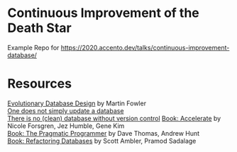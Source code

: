 # Continuous Improvement of the Death Star
Example Repo for https://2020.accento.dev/talks/continuous-improvement-database/

# Resources
[Evolutionary Database Design](https://www.martinfowler.com/articles/evodb.html) by Martin Fowler  
[One does not simply update a database](https://cleandatabase.wordpress.com/2017/11/28/one-does-not-simply-update-a-database-migration-based-database-development/)  
[There is no (clean) database without version control](https://cleandatabase.wordpress.com/2017/09/22/there-is-no-clean-database-development-without-version-control/)
[Book: Accelerate](https://www.amazon.com/Accelerate-Software-Performing-Technology-Organizations/dp/1942788339) by Nicole Forsgren, Jez Humble, Gene Kim  
[Book: The Pragmatic Programmer](https://www.amazon.com/Pragmatic-Programmer-journey-mastery-Anniversary/dp/0135957052) by Dave Thomas, Andrew Hunt  
[Book: Refactoring Databases](https://www.amazon.com/Refactoring-Databases-Evolutionary-Addison-Wesley-Signature-ebook/dp/B001QAP36E) by Scott Ambler, Pramod Sadalage  

